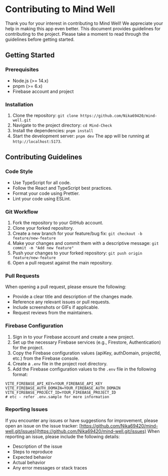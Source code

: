 # Contributing to Mind Well

Thank you for your interest in contributing to Mind Well! We appreciate your help in making this app even better. This document provides guidelines for contributing to the project. Please take a moment to read through the guidelines before getting started.

## Getting Started

### Prerequisites

- Node.js (>= 14.x)
- pnpm (>= 6.x)
- Firebase account and project

### Installation

1. Clone the repository: `git clone https://github.com/Nika69420/mind-well.git`
2. Navigate to the project directory: `cd Mind-Check`
3. Install the dependencies: `pnpm install`
4. Start the development server: `pnpm dev`
   The app will be running at `http://localhost:5173`.

## Contributing Guidelines

### Code Style

- Use TypeScript for all code.
- Follow the React and TypeScript best practices.
- Format your code using Prettier.
- Lint your code using ESLint.

### Git Workflow

1. Fork the repository to your GitHub account.
2. Clone your forked repository.
3. Create a new branch for your feature/bug fix: `git checkout -b feature/new-feature`
4. Make your changes and commit them with a descriptive message: `git commit -m "Add new feature"`
5. Push your changes to your forked repository: `git push origin feature/new-feature`
6. Open a pull request against the main repository.

### Pull Requests

When opening a pull request, please ensure the following:

- Provide a clear title and description of the changes made.
- Reference any relevant issues or pull requests.
- Include screenshots or GIFs if applicable.
- Request reviews from the maintainers.

### Firebase Configuration

1. Sign in to your Firebase account and create a new project.
2. Set up the necessary Firebase services (e.g., Firestore, Authentication) for the project.
3. Copy the Firebase configuration values (apiKey, authDomain, projectId, etc.) from the Firebase console.
4. Create a `.env` file in the project root directory.
5. Add the Firebase configuration values to the `.env` file in the following format:

```env
VITE_FIREBASE_API_KEY=YOUR_FIREBASE_API_KEY
VITE_FIREBASE_AUTH_DOMAIN=YOUR_FIREBASE_AUTH_DOMAIN
VITE_FIREBASE_PROJECT_ID=YOUR_FIREBASE_PROJECT_ID
# etc - refer .env.sample for more information
```

### Reporting Issues

If you encounter any issues or have suggestions for improvement, please open an issue on the issue tracker: [https://github.com/Nika69420/mind-well.git/issues](https://github.com/Nika69420/mind-well.git/issues)
When reporting an issue, please include the following details:

- Description of the issue
- Steps to reproduce
- Expected behavior
- Actual behavior
- Any error messages or stack traces
